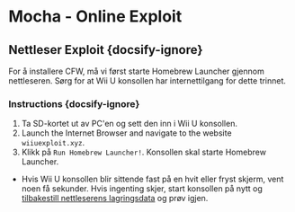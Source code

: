 # Mocha - Online Exploit

## Nettleser Exploit {docsify-ignore}

For å installere CFW, må vi først starte Homebrew Launcher gjennom nettleseren. Sørg for at Wii U konsollen har internettilgang for dette trinnet.

### Instructions {docsify-ignore}

1. Ta SD-kortet ut av PC'en og sett den inn i Wii U konsollen.
1. Launch the Internet Browser and navigate to the website `wiiuexploit.xyz`.
1. Klikk på `Run Homebrew Launcher!`. Konsollen skal starte Homebrew Launcher.
 - Hvis Wii U konsollen blir sittende fast på en hvit eller fryst skjerm, vent noen få sekunder. Hvis ingenting skjer, start konsollen på nytt og [tilbakestill nettleserens lagringsdata](https://en-americas-support.nintendo.com/app/answers/detail/a_id/1507/~/how-to-delete-the-internet-browser-history) og prøv igjen.